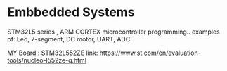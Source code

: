 # Embbedded Systems
STM32L5 series , ARM CORTEX microcontroller programming.. examples of: Led, 7-segment, DC motor, UART, ADC

MY Board : STM32L552ZE  link: https://www.st.com/en/evaluation-tools/nucleo-l552ze-q.html
